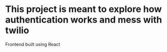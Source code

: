 # This project is meant to explore how authentication works and mess with twilio

Frontend built using React
